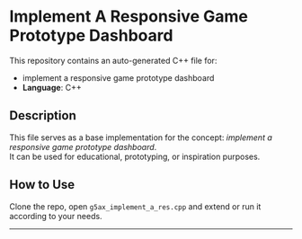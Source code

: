 # Implement A Responsive Game Prototype Dashboard

This repository contains an auto-generated C++ file for:

- implement a responsive game prototype dashboard
- **Language**: C++

## Description

This file serves as a base implementation for the concept: *implement a responsive game prototype dashboard*.  
It can be used for educational, prototyping, or inspiration purposes.

## How to Use

Clone the repo, open `g5ax_implement_a_res.cpp` and extend or run it according to your needs.

---


